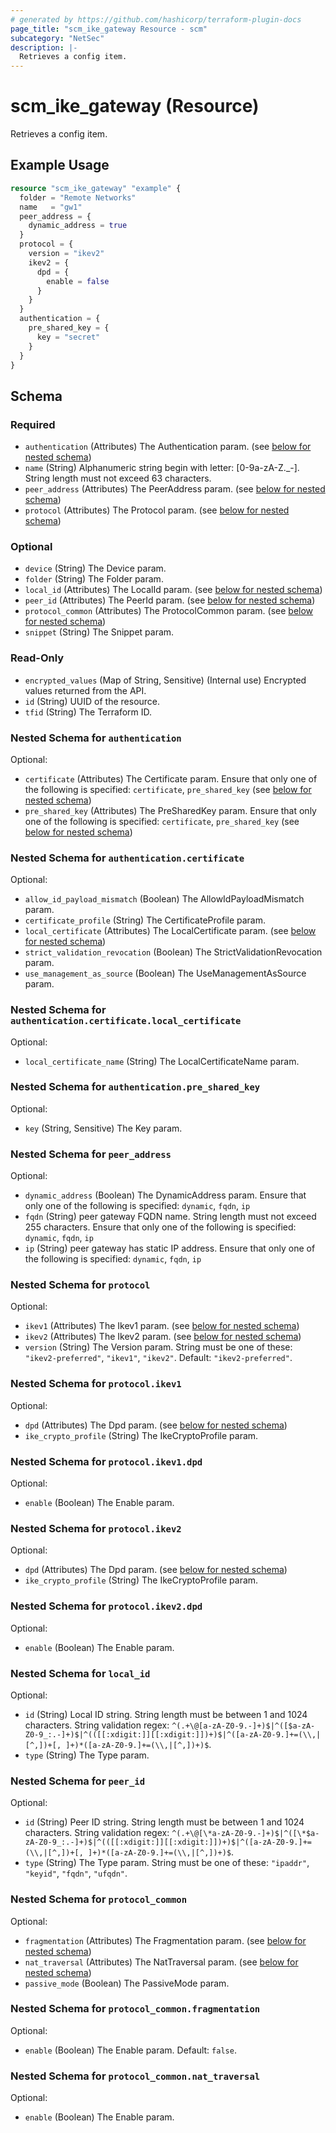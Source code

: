 ```yaml
---
# generated by https://github.com/hashicorp/terraform-plugin-docs
page_title: "scm_ike_gateway Resource - scm"
subcategory: "NetSec"
description: |-
  Retrieves a config item.
---
```


# scm_ike_gateway (Resource)

Retrieves a config item.

## Example Usage

```terraform
resource "scm_ike_gateway" "example" {
  folder = "Remote Networks"
  name   = "gw1"
  peer_address = {
    dynamic_address = true
  }
  protocol = {
    version = "ikev2"
    ikev2 = {
      dpd = {
        enable = false
      }
    }
  }
  authentication = {
    pre_shared_key = {
      key = "secret"
    }
  }
}
```

<!-- schema generated by tfplugindocs -->
## Schema

### Required

- `authentication` (Attributes) The Authentication param. (see [below for nested schema](#nestedatt--authentication))
- `name` (String) Alphanumeric string begin with letter: [0-9a-zA-Z._-]. String length must not exceed 63 characters.
- `peer_address` (Attributes) The PeerAddress param. (see [below for nested schema](#nestedatt--peer_address))
- `protocol` (Attributes) The Protocol param. (see [below for nested schema](#nestedatt--protocol))

### Optional

- `device` (String) The Device param.
- `folder` (String) The Folder param.
- `local_id` (Attributes) The LocalId param. (see [below for nested schema](#nestedatt--local_id))
- `peer_id` (Attributes) The PeerId param. (see [below for nested schema](#nestedatt--peer_id))
- `protocol_common` (Attributes) The ProtocolCommon param. (see [below for nested schema](#nestedatt--protocol_common))
- `snippet` (String) The Snippet param.

### Read-Only

- `encrypted_values` (Map of String, Sensitive) (Internal use) Encrypted values returned from the API.
- `id` (String) UUID of the resource.
- `tfid` (String) The Terraform ID.

<a id="nestedatt--authentication"></a>
### Nested Schema for `authentication`

Optional:

- `certificate` (Attributes) The Certificate param. Ensure that only one of the following is specified: `certificate`, `pre_shared_key` (see [below for nested schema](#nestedatt--authentication--certificate))
- `pre_shared_key` (Attributes) The PreSharedKey param. Ensure that only one of the following is specified: `certificate`, `pre_shared_key` (see [below for nested schema](#nestedatt--authentication--pre_shared_key))

<a id="nestedatt--authentication--certificate"></a>
### Nested Schema for `authentication.certificate`

Optional:

- `allow_id_payload_mismatch` (Boolean) The AllowIdPayloadMismatch param.
- `certificate_profile` (String) The CertificateProfile param.
- `local_certificate` (Attributes) The LocalCertificate param. (see [below for nested schema](#nestedatt--authentication--certificate--local_certificate))
- `strict_validation_revocation` (Boolean) The StrictValidationRevocation param.
- `use_management_as_source` (Boolean) The UseManagementAsSource param.

<a id="nestedatt--authentication--certificate--local_certificate"></a>
### Nested Schema for `authentication.certificate.local_certificate`

Optional:

- `local_certificate_name` (String) The LocalCertificateName param.



<a id="nestedatt--authentication--pre_shared_key"></a>
### Nested Schema for `authentication.pre_shared_key`

Optional:

- `key` (String, Sensitive) The Key param.



<a id="nestedatt--peer_address"></a>
### Nested Schema for `peer_address`

Optional:

- `dynamic_address` (Boolean) The DynamicAddress param. Ensure that only one of the following is specified: `dynamic`, `fqdn`, `ip`
- `fqdn` (String) peer gateway FQDN name. String length must not exceed 255 characters. Ensure that only one of the following is specified: `dynamic`, `fqdn`, `ip`
- `ip` (String) peer gateway has static IP address. Ensure that only one of the following is specified: `dynamic`, `fqdn`, `ip`


<a id="nestedatt--protocol"></a>
### Nested Schema for `protocol`

Optional:

- `ikev1` (Attributes) The Ikev1 param. (see [below for nested schema](#nestedatt--protocol--ikev1))
- `ikev2` (Attributes) The Ikev2 param. (see [below for nested schema](#nestedatt--protocol--ikev2))
- `version` (String) The Version param. String must be one of these: `"ikev2-preferred"`, `"ikev1"`, `"ikev2"`. Default: `"ikev2-preferred"`.

<a id="nestedatt--protocol--ikev1"></a>
### Nested Schema for `protocol.ikev1`

Optional:

- `dpd` (Attributes) The Dpd param. (see [below for nested schema](#nestedatt--protocol--ikev1--dpd))
- `ike_crypto_profile` (String) The IkeCryptoProfile param.

<a id="nestedatt--protocol--ikev1--dpd"></a>
### Nested Schema for `protocol.ikev1.dpd`

Optional:

- `enable` (Boolean) The Enable param.



<a id="nestedatt--protocol--ikev2"></a>
### Nested Schema for `protocol.ikev2`

Optional:

- `dpd` (Attributes) The Dpd param. (see [below for nested schema](#nestedatt--protocol--ikev2--dpd))
- `ike_crypto_profile` (String) The IkeCryptoProfile param.

<a id="nestedatt--protocol--ikev2--dpd"></a>
### Nested Schema for `protocol.ikev2.dpd`

Optional:

- `enable` (Boolean) The Enable param.




<a id="nestedatt--local_id"></a>
### Nested Schema for `local_id`

Optional:

- `id` (String) Local ID string. String length must be between 1 and 1024 characters. String validation regex: `^(.+\@[a-zA-Z0-9.-]+)$|^([$a-zA-Z0-9_:.-]+)$|^(([[:xdigit:]][[:xdigit:]])+)$|^([a-zA-Z0-9.]+=(\\,|[^,])+[, ]+)*([a-zA-Z0-9.]+=(\\,|[^,])+)$`.
- `type` (String) The Type param.


<a id="nestedatt--peer_id"></a>
### Nested Schema for `peer_id`

Optional:

- `id` (String) Peer ID string. String length must be between 1 and 1024 characters. String validation regex: `^(.+\@[\*a-zA-Z0-9.-]+)$|^([\*$a-zA-Z0-9_:.-]+)$|^(([[:xdigit:]][[:xdigit:]])+)$|^([a-zA-Z0-9.]+=(\\,|[^,])+[, ]+)*([a-zA-Z0-9.]+=(\\,|[^,])+)$`.
- `type` (String) The Type param. String must be one of these: `"ipaddr"`, `"keyid"`, `"fqdn"`, `"ufqdn"`.


<a id="nestedatt--protocol_common"></a>
### Nested Schema for `protocol_common`

Optional:

- `fragmentation` (Attributes) The Fragmentation param. (see [below for nested schema](#nestedatt--protocol_common--fragmentation))
- `nat_traversal` (Attributes) The NatTraversal param. (see [below for nested schema](#nestedatt--protocol_common--nat_traversal))
- `passive_mode` (Boolean) The PassiveMode param.

<a id="nestedatt--protocol_common--fragmentation"></a>
### Nested Schema for `protocol_common.fragmentation`

Optional:

- `enable` (Boolean) The Enable param. Default: `false`.


<a id="nestedatt--protocol_common--nat_traversal"></a>
### Nested Schema for `protocol_common.nat_traversal`

Optional:

- `enable` (Boolean) The Enable param.
